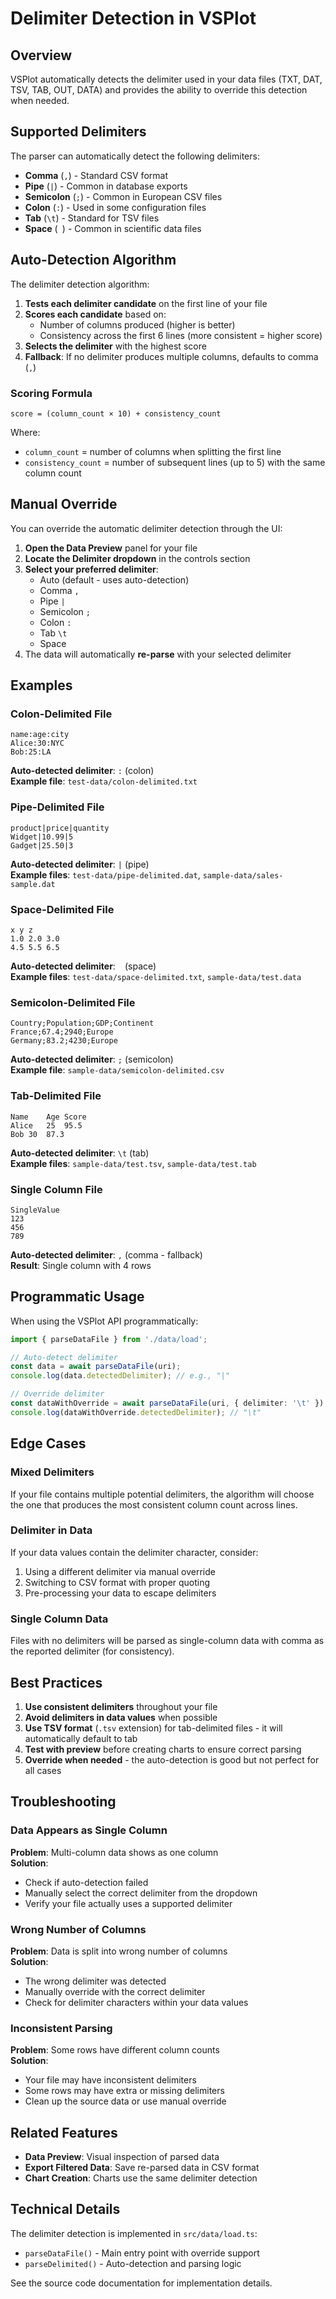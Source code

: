 # Delimiter Detection in VSPlot

## Overview

VSPlot automatically detects the delimiter used in your data files (TXT, DAT, TSV, TAB, OUT, DATA) and provides the ability to override this detection when needed.

## Supported Delimiters

The parser can automatically detect the following delimiters:

- **Comma** (`,`) - Standard CSV format
- **Pipe** (`|`) - Common in database exports
- **Semicolon** (`;`) - Common in European CSV files
- **Colon** (`:`) - Used in some configuration files
- **Tab** (`\t`) - Standard for TSV files
- **Space** (` `) - Common in scientific data files

## Auto-Detection Algorithm

The delimiter detection algorithm:

1. **Tests each delimiter candidate** on the first line of your file
2. **Scores each candidate** based on:
   - Number of columns produced (higher is better)
   - Consistency across the first 6 lines (more consistent = higher score)
3. **Selects the delimiter** with the highest score
4. **Fallback**: If no delimiter produces multiple columns, defaults to comma (`,`)

### Scoring Formula

```
score = (column_count × 10) + consistency_count
```

Where:
- `column_count` = number of columns when splitting the first line
- `consistency_count` = number of subsequent lines (up to 5) with the same column count

## Manual Override

You can override the automatic delimiter detection through the UI:

1. **Open the Data Preview** panel for your file
2. **Locate the Delimiter dropdown** in the controls section
3. **Select your preferred delimiter**:
   - Auto (default - uses auto-detection)
   - Comma `,`
   - Pipe `|`
   - Semicolon `;`
   - Colon `:`
   - Tab `\t`
   - Space ` `
4. The data will automatically **re-parse** with your selected delimiter

## Examples

### Colon-Delimited File

```
name:age:city
Alice:30:NYC
Bob:25:LA
```

**Auto-detected delimiter**: `:` (colon)  
**Example file**: `test-data/colon-delimited.txt`

### Pipe-Delimited File

```
product|price|quantity
Widget|10.99|5
Gadget|25.50|3
```

**Auto-detected delimiter**: `|` (pipe)  
**Example files**: `test-data/pipe-delimited.dat`, `sample-data/sales-sample.dat`

### Space-Delimited File

```
x y z
1.0 2.0 3.0
4.5 5.5 6.5
```

**Auto-detected delimiter**: ` ` (space)  
**Example files**: `test-data/space-delimited.txt`, `sample-data/test.data`

### Semicolon-Delimited File

```
Country;Population;GDP;Continent
France;67.4;2940;Europe
Germany;83.2;4230;Europe
```

**Auto-detected delimiter**: `;` (semicolon)  
**Example file**: `sample-data/semicolon-delimited.csv`

### Tab-Delimited File

```
Name	Age	Score
Alice	25	95.5
Bob	30	87.3
```

**Auto-detected delimiter**: `\t` (tab)  
**Example files**: `sample-data/test.tsv`, `sample-data/test.tab`

### Single Column File

```
SingleValue
123
456
789
```

**Auto-detected delimiter**: `,` (comma - fallback)  
**Result**: Single column with 4 rows

## Programmatic Usage

When using the VSPlot API programmatically:

```typescript
import { parseDataFile } from './data/load';

// Auto-detect delimiter
const data = await parseDataFile(uri);
console.log(data.detectedDelimiter); // e.g., "|"

// Override delimiter
const dataWithOverride = await parseDataFile(uri, { delimiter: '\t' });
console.log(dataWithOverride.detectedDelimiter); // "\t"
```

## Edge Cases

### Mixed Delimiters

If your file contains multiple potential delimiters, the algorithm will choose the one that produces the most consistent column count across lines.

### Delimiter in Data

If your data values contain the delimiter character, consider:
1. Using a different delimiter via manual override
2. Switching to CSV format with proper quoting
3. Pre-processing your data to escape delimiters

### Single Column Data

Files with no delimiters will be parsed as single-column data with comma as the reported delimiter (for consistency).

## Best Practices

1. **Use consistent delimiters** throughout your file
2. **Avoid delimiters in data values** when possible
3. **Use TSV format** (`.tsv` extension) for tab-delimited files - it will automatically default to tab
4. **Test with preview** before creating charts to ensure correct parsing
5. **Override when needed** - the auto-detection is good but not perfect for all cases

## Troubleshooting

### Data Appears as Single Column

**Problem**: Multi-column data shows as one column  
**Solution**: 
- Check if auto-detection failed
- Manually select the correct delimiter from the dropdown
- Verify your file actually uses a supported delimiter

### Wrong Number of Columns

**Problem**: Data is split into wrong number of columns  
**Solution**:
- The wrong delimiter was detected
- Manually override with the correct delimiter
- Check for delimiter characters within your data values

### Inconsistent Parsing

**Problem**: Some rows have different column counts  
**Solution**:
- Your file may have inconsistent delimiters
- Some rows may have extra or missing delimiters
- Clean up the source data or use manual override

## Related Features

- **Data Preview**: Visual inspection of parsed data
- **Export Filtered Data**: Save re-parsed data in CSV format
- **Chart Creation**: Charts use the same delimiter detection

## Technical Details

The delimiter detection is implemented in `src/data/load.ts`:
- `parseDataFile()` - Main entry point with override support
- `parseDelimited()` - Auto-detection and parsing logic

See the source code documentation for implementation details.
